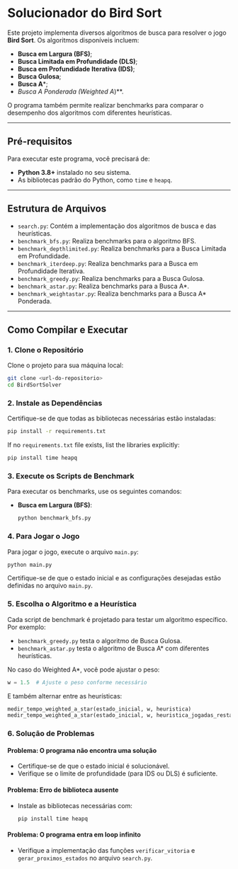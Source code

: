 # Solucionador do Bird Sort

Este projeto implementa diversos algoritmos de busca para resolver o jogo **Bird Sort**. Os algoritmos disponíveis incluem:
- **Busca em Largura (BFS)**;
- **Busca Limitada em Profundidade (DLS)**;
- **Busca em Profundidade Iterativa (IDS)**;
- **Busca Gulosa**;
- **Busca A***;
- **Busca A* Ponderada (Weighted A*)**.

O programa também permite realizar benchmarks para comparar o desempenho dos algoritmos com diferentes heurísticas.

---

## Pré-requisitos

Para executar este programa, você precisará de:
- **Python 3.8+** instalado no seu sistema.
- As bibliotecas padrão do Python, como `time` e `heapq`.

---

## Estrutura de Arquivos

- `search.py`: Contém a implementação dos algoritmos de busca e das heurísticas.
- `benchmark_bfs.py`: Realiza benchmarks para o algoritmo BFS.
- `benchmark_depthlimited.py`: Realiza benchmarks para a Busca Limitada em Profundidade.
- `benchmark_iterdeep.py`: Realiza benchmarks para a Busca em Profundidade Iterativa.
- `benchmark_greedy.py`: Realiza benchmarks para a Busca Gulosa.
- `benchmark_astar.py`: Realiza benchmarks para a Busca A*.
- `benchmark_weightastar.py`: Realiza benchmarks para a Busca A* Ponderada.

---

## Como Compilar e Executar

### 1. Clone o Repositório
Clone o projeto para sua máquina local:
```bash
git clone <url-do-repositorio>
cd BirdSortSolver
```

### 2. Instale as Dependências
Certifique-se de que todas as bibliotecas necessárias estão instaladas:
```bash
pip install -r requirements.txt
```

If no `requirements.txt` file exists, list the libraries explicitly:
```bash
pip install time heapq
```

### 3. Execute os Scripts de Benchmark
Para executar os benchmarks, use os seguintes comandos:

- **Busca em Largura (BFS)**:
  ```bash
  python benchmark_bfs.py
  ```

### 4. Para Jogar o Jogo
Para jogar o jogo, execute o arquivo `main.py`:
```bash
python main.py
```
Certifique-se de que o estado inicial e as configurações desejadas estão definidas no arquivo `main.py`.

### 5. Escolha o Algoritmo e a Heurística
Cada script de benchmark é projetado para testar um algoritmo específico. Por exemplo:
- `benchmark_greedy.py` testa o algoritmo de Busca Gulosa.
- `benchmark_astar.py` testa o algoritmo de Busca A* com diferentes heurísticas.

No caso do Weighted A*, você pode ajustar o peso:
```python
w = 1.5  # Ajuste o peso conforme necessário
```

E também alternar entre as heurísticas:
```python
medir_tempo_weighted_a_star(estado_inicial, w, heuristica)
medir_tempo_weighted_a_star(estado_inicial, w, heuristica_jogadas_restantes)
```

### 6. Solução de Problemas

#### Problema: O programa não encontra uma solução
- Certifique-se de que o estado inicial é solucionável.
- Verifique se o limite de profundidade (para IDS ou DLS) é suficiente.

#### Problema: Erro de biblioteca ausente
- Instale as bibliotecas necessárias com:
  ```bash
  pip install time heapq
  ```

#### Problema: O programa entra em loop infinito
- Verifique a implementação das funções `verificar_vitoria` e `gerar_proximos_estados` no arquivo `search.py`.